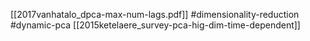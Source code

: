 [[2017vanhatalo_dpca-max-num-lags.pdf]]
#dimensionality-reduction #dynamic-pca
[[2015ketelaere_survey-pca-hig-dim-time-dependent]]
